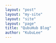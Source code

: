 ```yaml
---
layout: "post"
layout: "my-site"
layout: "site"
layout: "page"
title: "QubuHub Blog"
author: "KubuLee"
---
```

